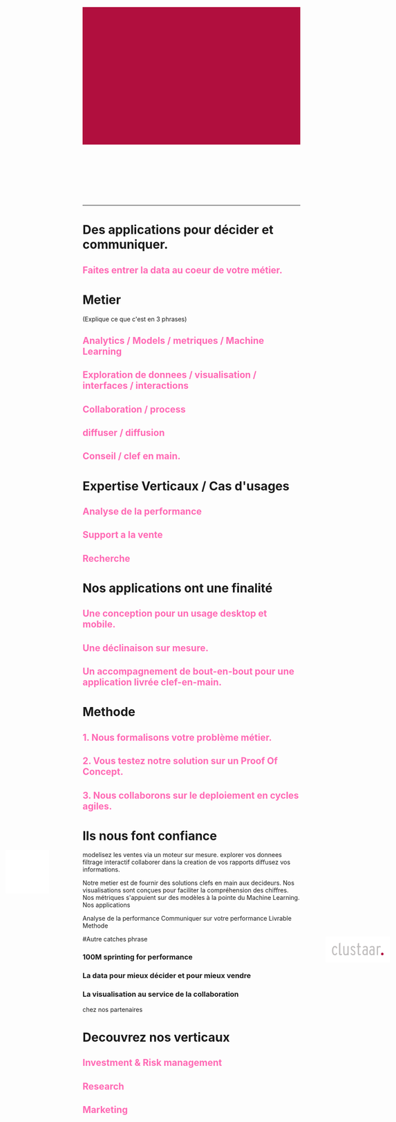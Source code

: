 <style>
	h1 small, h2{
		color: hotpink! important ;
	}
</style>
<div style="margin-bottom: 140px; background: #b10f3e">
  <img src="/extra/background.png" style="visibility:hidden"/>
  <img src="/extra/logo.png" style="position: absolute;top: 50%;left: 50px;width: 100px;" />
  <img src="/extra/logo-clustaar.png" style="position: absolute;top: 55%;right: 20px;width: 150px;" />
  <h1 style="-webkit-print-color-adjust: exact;position: absolute;top: 40%;left: 50px;color: rgba(255, 255, 255, 1);"></h1>
</div>

---
# Des applications pour décider et communiquer.
## Faites entrer la data au coeur de votre métier.

# Metier
(Explique ce que c'est en 3 phrases)
## Analytics / Models / metriques / Machine Learning
## Exploration de donnees / visualisation / interfaces / interactions
## Collaboration / process
## diffuser / diffusion 
## Conseil / clef en main.

# Expertise Verticaux / Cas d'usages
## Analyse de la performance
## Support a la vente
## Recherche

# Nos applications ont une finalité
## Une conception pour un usage desktop et mobile.
## Une déclinaison sur mesure. 
## Un accompagnement de bout-en-bout pour une application livrée clef-en-main.

# Methode
## 1. Nous formalisons votre problème métier.
## 2. Vous testez notre solution sur un Proof Of Concept.
## 3. Nous collaborons sur le deploiement en cycles agiles.

# Ils nous font confiance
modelisez les ventes via un moteur sur mesure.
explorer vos donnees filtrage interactif
collaborer dans la creation de vos rapports 
diffusez vos informations.

Notre metier est de fournir des solutions clefs en main aux decideurs. 
Nos visualisations sont conçues pour faciliter la compréhension des chiffres.
Nos métriques s'appuient sur des modèles à la pointe du Machine Learning.
Nos applications

Analyse de la performance
Communiquer sur votre performance
Livrable
Methode





#Autre catches phrase
### 100M sprinting for performance 
### La data pour mieux décider et pour mieux vendre

### La visualisation au service de la collaboration

chez nos partenaires

# Decouvrez nos verticaux
## Investment & Risk management
## Research
## Marketing



